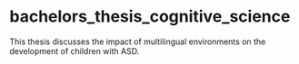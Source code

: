 # bachelors_thesis_cognitive_science
This thesis discusses the impact of multilingual environments on the development of children with ASD.
